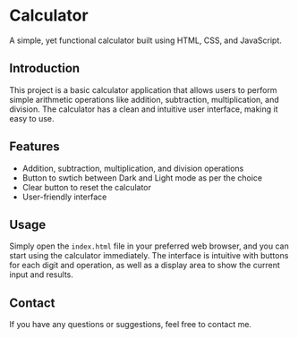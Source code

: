 # Calculator

A simple, yet functional calculator built using HTML, CSS, and JavaScript.

## Introduction

This project is a basic calculator application that allows users to perform simple arithmetic operations like addition, subtraction, multiplication, and division. The calculator has a clean and intuitive user interface, making it easy to use.

## Features

- Addition, subtraction, multiplication, and division operations
- Button to swtich between Dark and Light mode as per the choice 
- Clear button to reset the calculator
- User-friendly interface

## Usage

Simply open the `index.html` file in your preferred web browser, and you can start using the calculator immediately. The interface is intuitive with buttons for each digit and operation, as well as a display area to show the current input and results.

## Contact

If you have any questions or suggestions, feel free to contact me.
